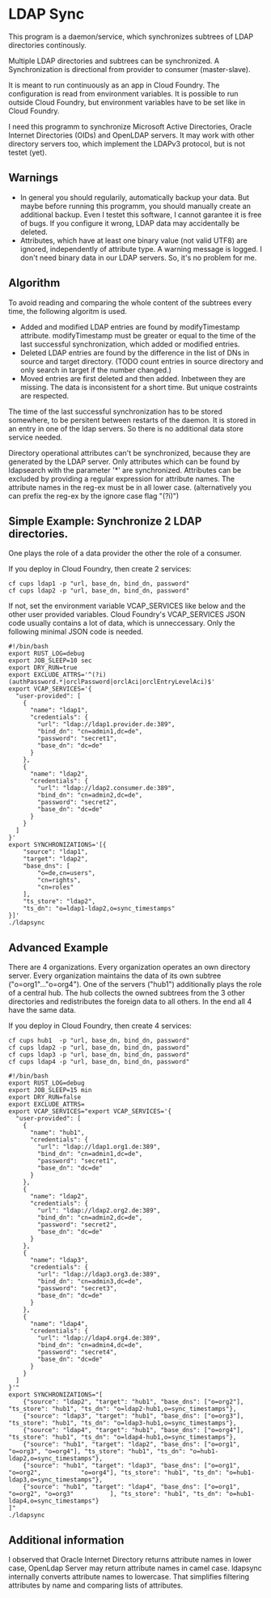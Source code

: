 # LDAP Sync

This program is a daemon/service,
which synchronizes subtrees of LDAP directories continously.

Multiple LDAP directories and subtrees can be synchronized.
A Synchronization is directional from provider to consumer (master-slave).

It is meant to run continuously as an app in Cloud Foundry.
The configuration is read from environment variables.
It is possible to run outside Cloud Foundry,
but environment variables have to be set like in Cloud Foundry.

I need this programm to synchronize Microsoft Active Directories, Oracle Internet Directories (OIDs) and OpenLDAP servers.
It may work with other directory servers too, which implement the LDAPv3 protocol, but is not testet (yet).

## Warnings

* In general you should regularily, automatically backup your data.
  But maybe before running this programm, you should manually create an additional backup.
  Even I testet this software, I cannot garantee it is free of bugs.
  If you configure it wrong, LDAP data may accidentally be deleted.
* Attributes, which have at least one binary value (not valid UTF8) are ignored,
  independently of attribute type. A warning message is logged.
  I don't need binary data in our LDAP servers. So, it's no problem for me.

## Algorithm

To avoid reading and comparing the whole content of the subtrees every time, the following algoritm is used.

 * Added and modified LDAP entries are found by modifyTimestamp attribute.
   modifyTimestamp must be greater or equal to the time of the last successful synchronization,
   which added or modified entries.
 * Deleted LDAP entries are found by the difference in the list of DNs in source and target directory.
   (TODO count entries in source directory and only search in target if the number changed.)
 * Moved entries are first deleted and then added. Inbetween they are missing.
   The data is inconsistent for a short time. But unique costraints are respected.

The time of the last successful synchronization has to be stored somewhere,
to be persitent between restarts of the daemon.
It is stored in an entry in one of the ldap servers.
So there is no additional data store service needed.

Directory operational attributes can't be synchronized, because they are generated by the LDAP server.
Only attributes which can be found by ldapsearch with the parameter '*' are synchronized.
Attributes can be excluded by providing a regular expression for attribute names.
The attribute names in the reg-ex must be in all lower case.
(alternatively you can prefix the reg-ex by the ignore case flag "(?i)")

## Simple Example: Synchronize 2 LDAP directories.

One plays the role of a data provider the other the role of a consumer.

If you deploy in Cloud Foundry, then create 2 services:

```
cf cups ldap1 -p "url, base_dn, bind_dn, password"
cf cups ldap2 -p "url, base_dn, bind_dn, password"
```
If not, set the environment variable VCAP_SERVICES like below and the other user provided variables.
Cloud Foundry's VCAP_SERVICES JSON code usually contains a lot of data, which is unneccessary.
Only the following minimal JSON code is needed.

```
#!/bin/bash
export RUST_LOG=debug
export JOB_SLEEP=10 sec
export DRY_RUN=true
export EXCLUDE_ATTRS='^(?i)(authPassword.*|orclPassword|orclAci|orclEntryLevelAci)$'
export VCAP_SERVICES='{
  "user-provided": [
    {
      "name": "ldap1",
      "credentials": {
        "url": "ldap://ldap1.provider.de:389",
        "bind_dn": "cn=admin1,dc=de",
        "password": "secret1",
        "base_dn": "dc=de"
      }
    },
    {
      "name": "ldap2",
      "credentials": {
        "url": "ldap://ldap2.consumer.de:389",
        "bind_dn": "cn=admin2,dc=de",
        "password": "secret2",
        "base_dn": "dc=de"
      }
    }
  ]
}'
export SYNCHRONIZATIONS='[{
    "source": "ldap1",
    "target": "ldap2",
    "base_dns": [
        "o=de,cn=users",
        "cn=rights",
        "cn=roles"
    ],
    "ts_store": "ldap2",
    "ts_dn": "o=ldap1-ldap2,o=sync_timestamps"
}]'
./ldapsync
```

## Advanced Example

There are 4 organizations. Every organization operates an own directory server.
Every organization maintains the data of its own subtree ("o=org1"..."o=org4").
One of the servers ("hub1") additionally plays the role of a central hub.
The hub collects the owned subtrees from the 3 other directories
and redistributes the foreign data to all others. In the end all 4 have the same data.

If you deploy in Cloud Foundry, then create 4 services:

```
cf cups hub1  -p "url, base_dn, bind_dn, password"
cf cups ldap2 -p "url, base_dn, bind_dn, password"
cf cups ldap3 -p "url, base_dn, bind_dn, password"
cf cups ldap4 -p "url, base_dn, bind_dn, password"
```

```
#!/bin/bash
export RUST_LOG=debug
export JOB_SLEEP=15 min
export DRY_RUN=false
export EXCLUDE_ATTRS=
export VCAP_SERVICES="export VCAP_SERVICES='{
  "user-provided": [
    {
      "name": "hub1",
      "credentials": {
        "url": "ldap://ldap1.org1.de:389",
        "bind_dn": "cn=admin1,dc=de",
        "password": "secret1",
        "base_dn": "dc=de"
      }
    },
    {
      "name": "ldap2",
      "credentials": {
        "url": "ldap://ldap2.org2.de:389",        
        "bind_dn": "cn=admin2,dc=de",
        "password": "secret2",
        "base_dn": "dc=de"
      }
    },
    {
      "name": "ldap3",
      "credentials": {
        "url": "ldap://ldap3.org3.de:389",
        "bind_dn": "cn=admin3,dc=de",
        "password": "secret3",
        "base_dn": "dc=de"
      }
    },
    {
      "name": "ldap4",
      "credentials": {
        "url": "ldap://ldap4.org4.de:389",
        "bind_dn": "cn=admin4,dc=de",
        "password": "secret4",
        "base_dn": "dc=de"
      }
    }
  ]
}'"
export SYNCHRONIZATIONS="[
    {"source": "ldap2", "target": "hub1", "base_dns": ["o=org2"], "ts_store": "hub1", "ts_dn": "o=ldap2-hub1,o=sync_timestamps"},
    {"source": "ldap3", "target": "hub1", "base_dns": ["o=org3"], "ts_store": "hub1", "ts_dn": "o=ldap3-hub1,o=sync_timestamps"},
    {"source": "ldap4", "target": "hub1", "base_dns": ["o=org4"], "ts_store": "hub1", "ts_dn": "o=ldap4-hub1,o=sync_timestamps"},
    {"source": "hub1", "target": "ldap2", "base_dns": ["o=org1",           "o=org3", "o=org4"], "ts_store": "hub1", "ts_dn": "o=hub1-ldap2,o=sync_timestamps"},
    {"source": "hub1", "target": "ldap3", "base_dns": ["o=org1", "o=org2",           "o=org4"], "ts_store": "hub1", "ts_dn": "o=hub1-ldap3,o=sync_timestamps"},
    {"source": "hub1", "target": "ldap4", "base_dns": ["o=org1", "o=org2", "o=org3"          ], "ts_store": "hub1", "ts_dn": "o=hub1-ldap4,o=sync_timestamps"}
]"
./ldapsync
```

## Additional information

I observed that Oracle Internet Directory returns attribute names in lower case,
OpenLdap Server may return attribute names in camel case.
ldapsync internally converts attribute names to lowercase.
That simplifies filtering attributes by name and comparing lists of attributes.